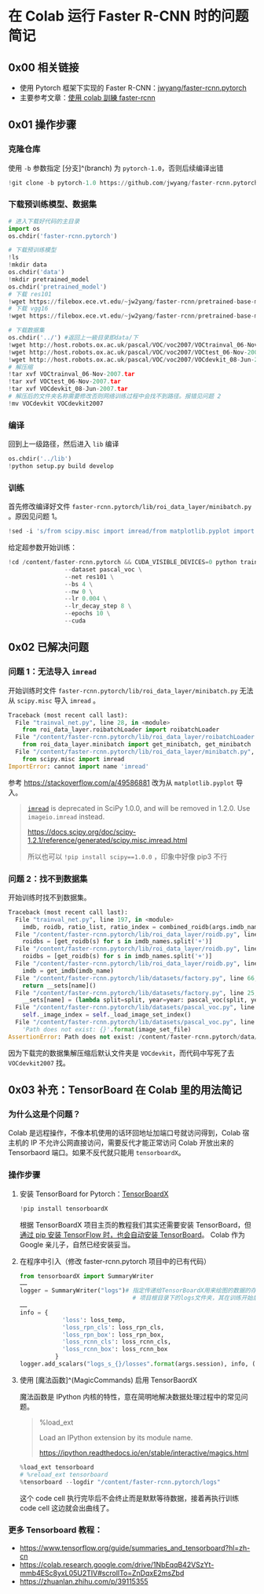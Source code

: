 # 在 Colab 运行 Faster R-CNN 时的问题简记


## 0x00 相关链接

- 使用 Pytorch 框架下实现的 Faster R-CNN：[jwyang/faster-rcnn.pytorch](https://github.com/jwyang/faster-rcnn.pytorch/tree/pytorch-1.0)
- 主要参考文章：[使用 colab 訓練 faster-rcnn](https://www.twblogs.net/a/5cb44531bd9eee48d788c415)

## 0x01 操作步骤

### 克隆仓库

使用 `-b` 参数指定 [分支]^(branch) 为 `pytorch-1.0`，否则后续编译出错

```python
!git clone -b pytorch-1.0 https://github.com/jwyang/faster-rcnn.pytorch.git
```

### 下载预训练模型、数据集

```python
# 进入下载好代码的主目录
import os
os.chdir('faster-rcnn.pytorch')

# 下载预训练模型
!ls
!mkdir data
os.chdir('data')
!mkdir pretrained_model
os.chdir('pretrained_model')
# 下载 res101
!wget https://filebox.ece.vt.edu/~jw2yang/faster-rcnn/pretrained-base-models/resnet101_caffe.pth
# 下载 vgg16
!wget https://filebox.ece.vt.edu/~jw2yang/faster-rcnn/pretrained-base-models/vgg16_caffe.pth

# 下载数据集
os.chdir('../') #返回上一級目录即data/下
!wget http://host.robots.ox.ac.uk/pascal/VOC/voc2007/VOCtrainval_06-Nov-2007.tar
!wget http://host.robots.ox.ac.uk/pascal/VOC/voc2007/VOCtest_06-Nov-2007.tar
!wget http://host.robots.ox.ac.uk/pascal/VOC/voc2007/VOCdevkit_08-Jun-2007.tar
# 解压缩
!tar xvf VOCtrainval_06-Nov-2007.tar
!tar xvf VOCtest_06-Nov-2007.tar
!tar xvf VOCdevkit_08-Jun-2007.tar
# 解压后的文件夹名称需要修改否则网络训练过程中会找不到路径。报错见问题 2
!mv VOCdevkit VOCdevkit2007
```

### 编译

回到上一级路径，然后进入 `lib` 编译

```python
os.chdir('../lib')
!python setup.py build develop
```

### 训练

首先修改编译好文件 `faster-rcnn.pytorch/lib/roi_data_layer/minibatch.py`  。原因见问题 1。

```python
!sed -i 's/from scipy.misc import imread/from matplotlib.pyplot import imread/g' roi_data_layer/minibatch.py
```

给定超参数开始训练：

```python
!cd /content/faster-rcnn.pytorch && CUDA_VISIBLE_DEVICES=0 python trainval\_net.py \
                --dataset pascal_voc \
                --net res101 \
                --bs 4 \
                --nw 0 \
                --lr 0.004 \
                --lr_decay_step 8 \
                --epochs 10 \
                --cuda
```

## 0x02 已解决问题

### 问题 1：无法导入 `imread`

开始训练时文件 `faster-rcnn.pytorch/lib/roi_data_layer/minibatch.py` 无法从 `scipy.misc` 导入 `imread` 。

```python
Traceback (most recent call last):
  File "trainval_net.py", line 28, in <module>
    from roi_data_layer.roibatchLoader import roibatchLoader
  File "/content/faster-rcnn.pytorch/lib/roi_data_layer/roibatchLoader.py", line 14, in <module>
    from roi_data_layer.minibatch import get_minibatch, get_minibatch
  File "/content/faster-rcnn.pytorch/lib/roi_data_layer/minibatch.py", line 15, in <module>
    from scipy.misc import imread
ImportError: cannot import name 'imread'
```

参考 https://stackoverflow.com/a/49586881 改为从 `matplotlib.pyplot` 导入。

>  [`imread`](https://docs.scipy.org/doc/scipy-1.2.1/reference/generated/scipy.misc.imread.html#scipy.misc.imread) is deprecated in SciPy 1.0.0, and will be removed in 1.2.0. Use `imageio.imread` instead.
>
> https://docs.scipy.org/doc/scipy-1.2.1/reference/generated/scipy.misc.imread.html
>
> 所以也可以 `!pip install scipy==1.0.0` ，印象中好像 pip3 不行

### 问题 2：找不到数据集

开始训练时找不到数据集。

```python
Traceback (most recent call last):
  File "trainval_net.py", line 197, in <module>
    imdb, roidb, ratio_list, ratio_index = combined_roidb(args.imdb_name)
  File "/content/faster-rcnn.pytorch/lib/roi_data_layer/roidb.py", line 116, in combined_roidb
    roidbs = [get_roidb(s) for s in imdb_names.split('+')]
  File "/content/faster-rcnn.pytorch/lib/roi_data_layer/roidb.py", line 116, in <listcomp>
    roidbs = [get_roidb(s) for s in imdb_names.split('+')]
  File "/content/faster-rcnn.pytorch/lib/roi_data_layer/roidb.py", line 109, in get_roidb
    imdb = get_imdb(imdb_name)
  File "/content/faster-rcnn.pytorch/lib/datasets/factory.py", line 66, in get_imdb
    return __sets[name]()
  File "/content/faster-rcnn.pytorch/lib/datasets/factory.py", line 25, in <lambda>
    __sets[name] = (lambda split=split, year=year: pascal_voc(split, year))
  File "/content/faster-rcnn.pytorch/lib/datasets/pascal_voc.py", line 56, in __init__
    self._image_index = self._load_image_set_index()
  File "/content/faster-rcnn.pytorch/lib/datasets/pascal_voc.py", line 107, in _load_image_set_index
    'Path does not exist: {}'.format(image_set_file)
AssertionError: Path does not exist: /content/faster-rcnn.pytorch/data/VOCdevkit2007/VOC2007/ImageSets/Main/trainval.txt
```

因为下载完的数据集解压缩后默认文件夹是 `VOCdevkit`，而代码中写死了去 `VOCdevkit2007` 找。

## 0x03 补充：TensorBoard 在 Colab 里的用法简记

### 为什么这是个问题？

Colab 是远程操作，不像本机使用的话环回地址加端口号就访问得到，Colab 宿主机的 IP 不允许公网直接访问，需要反代才能正常访问 Colab 开放出来的 Tensorbaord 端口。如果不反代就只能用 `tensorboardX`。

### 操作步骤
1. 安装 TensorBoard for Pytorch：[TensorBoardX](https://github.com/lanpa/tensorboardX)

   ```python
   !pip install tensorboardX
   ```

   根据 TensorBoardX 项目主页的教程我们其实还需要安装 TensorBoard，但 [通过 pip 安装 TensorFlow 时，也会自动安装 TensorBoard](https://www.tensorflow.org/guide/summaries_and_tensorboard?hl=zh-cn)。 Colab 作为 Google 亲儿子，自然已经安装妥当。

2. 在程序中引入（修改 faster-rcnn.pytorch 项目中的已有代码）

   ```python
   from tensorboardX import SummaryWriter
   ……
   logger = SummaryWriter("logs")# 指定传递给TensorBoardX用来绘图的数据的存放位置：
                                   # 项目根目录下的logs文件夹，其在训练开始后自动创建
   ……
   info = {
               'loss': loss_temp,
               'loss_rpn_cls': loss_rpn_cls,
               'loss_rpn_box': loss_rpn_box,
               'loss_rcnn_cls': loss_rcnn_cls,
               'loss_rcnn_box': loss_rcnn_box
             }
   logger.add_scalars("logs_s_{}/losses".format(args.session), info, (epoch - 1) * iters_per_epoch + step)
   ```

3. 使用 [魔法函数]^(MagicCommands) 启用 TensorBaordX

   魔法函数是 IPython 内核的特性，意在简明地解决数据处理过程中的常见问题。

   > %load_ext
   >
   > Load an IPython extension by its module name.
   >
   > https://ipython.readthedocs.io/en/stable/interactive/magics.html

   ```python
   %load_ext tensorboard
   # %reload_ext tensorboard
   %tensorboard --logdir "/content/faster-rcnn.pytorch/logs"
   ```

   这个 code cell 执行完毕后不会终止而是默默等待数据，接着再执行训练 code cell 这边就会出曲线了。

### 更多 Tensorboard 教程：

- https://www.tensorflow.org/guide/summaries_and_tensorboard?hl=zh-cn
- https://colab.research.google.com/drive/1NbEqqB42VSzYt-mmb4ESc8yxL05U2TIV#scrollTo=ZnDqxE2msZbd
- https://zhuanlan.zhihu.com/p/39115355
